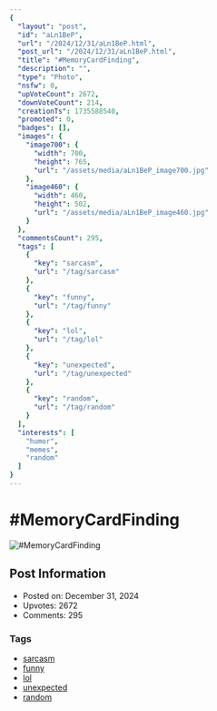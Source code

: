```yaml
---
{
  "layout": "post",
  "id": "aLn1BeP",
  "url": "/2024/12/31/aLn1BeP.html",
  "post_url": "/2024/12/31/aLn1BeP.html",
  "title": "#MemoryCardFinding",
  "description": "",
  "type": "Photo",
  "nsfw": 0,
  "upVoteCount": 2672,
  "downVoteCount": 214,
  "creationTs": 1735588540,
  "promoted": 0,
  "badges": [],
  "images": {
    "image700": {
      "width": 700,
      "height": 765,
      "url": "/assets/media/aLn1BeP_image700.jpg"
    },
    "image460": {
      "width": 460,
      "height": 502,
      "url": "/assets/media/aLn1BeP_image460.jpg"
    }
  },
  "commentsCount": 295,
  "tags": [
    {
      "key": "sarcasm",
      "url": "/tag/sarcasm"
    },
    {
      "key": "funny",
      "url": "/tag/funny"
    },
    {
      "key": "lol",
      "url": "/tag/lol"
    },
    {
      "key": "unexpected",
      "url": "/tag/unexpected"
    },
    {
      "key": "random",
      "url": "/tag/random"
    }
  ],
  "interests": [
    "humor",
    "memes",
    "random"
  ]
}
---
```


# #MemoryCardFinding

![#MemoryCardFinding](/assets/media/aLn1BeP_image700.jpg)

## Post Information

- Posted on: December 31, 2024
- Upvotes: 2672
- Comments: 295

### Tags

- [sarcasm](/tag/sarcasm)
- [funny](/tag/funny)
- [lol](/tag/lol)
- [unexpected](/tag/unexpected)
- [random](/tag/random)
